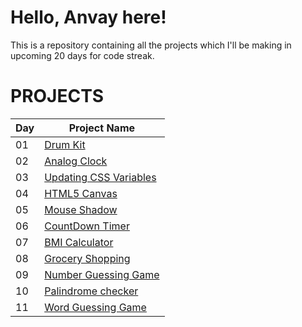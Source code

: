 # Hello, Anvay here!
This is a repository containing all the projects which I'll be making in upcoming 20 days for code streak.
# PROJECTS
|Day|Project Name|
|-----|----------------|
|01|[Drum Kit](https://darkgraygigashockwave.github.io/DaysofCodeStreak/Day%201/)|
|02|[Analog Clock](https://darkgraygigashockwave.github.io/DaysofCodeStreak/Day%202/)|
|03|[Updating CSS Variables](https://darkgraygigashockwave.github.io/DaysofCodeStreak/Day%203/)|
|04|[HTML5 Canvas](https://darkgraygigashockwave.github.io/DaysofCodeStreak/Day%204/)|
|05|[Mouse Shadow](https://darkgraygigashockwave.github.io/DaysofCodeStreak/Day%205/)|
|06|[CountDown Timer](https://darkgraygigashockwave.github.io/DaysofCodeStreak/Day%206/)|
|07|[BMI Calculator](https://darkgraygigashockwave.github.io/DaysofCodeStreak/Day%207/)|
|08|[Grocery Shopping](https://darkgraygigashockwave.github.io/DaysofCodeStreak/Day%208/)|
|09|[Number Guessing Game](https://darkgraygigashockwave.github.io/DaysofCodeStreak/Day%209/)|
|10|[Palindrome checker](https://darkgraygigashockwave.github.io/DaysofCodeStreak/Day%2010/)|
|11|[Word Guessing Game](https://darkgraygigashockwave.github.io/DaysofCodeStreak/day%2011/)|
